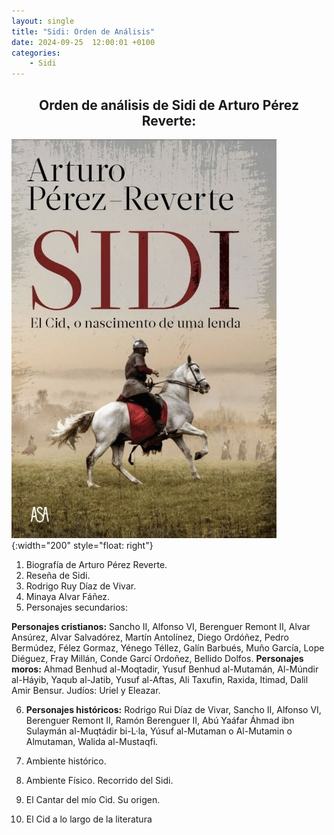 ```yaml
---
layout: single
title: "Sidi: Orden de Análisis"
date: 2024-09-25  12:00:01 +0100
categories: 
    - Sidi
---
```



<center><h2>Orden de análisis de  
                               Sidi de 
           Arturo Pérez Reverte:</h2></center>


![alt text](</assets/img/sidi 25.jpg>){:width="200" style="float: right"}
1.	Biografía de Arturo Pérez Reverte.
2.	Reseña de  Sidi.
3.	Rodrigo Ruy Díaz de Vivar.
4.	Minaya Alvar Fáñez.
5.	Personajes secundarios:  

**Personajes cristianos:**   Sancho II,  Alfonso VI,  Berenguer Remont II, Alvar Ansúrez,  Alvar Salvadórez, Martín Antolínez,  Diego Ordóñez, Pedro Bermúdez,  Félez Gormaz, Yénego Téllez, Galín Barbués,  Muño García,  Lope Diéguez,  Fray Millán,  Conde Garcí Ordoñez, Bellido Dolfos.
**Personajes moros:**  Ahmad Benhud al-Moqtadir,  Yusuf Benhud al-Mutamán,  Al-Múndir al-Háyib,  Yaqub al-Jatib,  Yusuf al-Aftas,  Ali Taxufin,  Raxida,  Itimad, Dalil Amir Bensur.
Judíos:   Uriel y Eleazar. 

6.	**Personajes históricos:**     Rodrigo Rui Díaz de Vivar, Sancho II,  Alfonso VI,  Berenguer Remont II,  Ramón Berenguer II,  Abú Yaáfar Áhmad ibn Sulaymán al-Muqtádir bi-L·la,  Yúsuf al-Mutaman o Al-Mutamin o Almutaman, Walida al-Mustaqfi.


7.	 Ambiente histórico. 
8.	 Ambiente Físico. Recorrido del Sidi.
9.	El Cantar del mío Cid. Su origen. 
10.	El Cid a lo largo de la literatura

